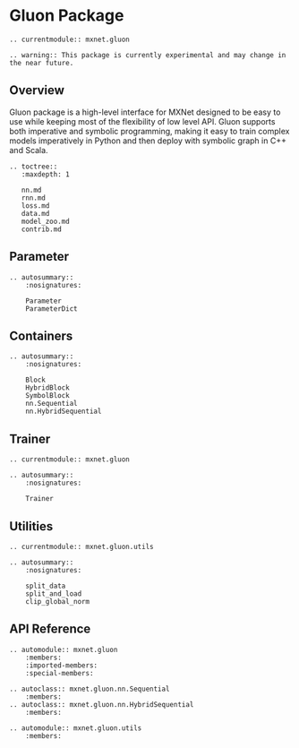 # Gluon Package


```eval_rst
.. currentmodule:: mxnet.gluon
```

```eval_rst
.. warning:: This package is currently experimental and may change in the near future.
```

<script type="text/javascript" src='../../_static/js/auto_module_index.js'></script>

## Overview

Gluon package is a high-level interface for MXNet designed to be easy to use while
keeping most of the flexibility of low level API. Gluon supports both imperative
and symbolic programming, making it easy to train complex models imperatively
in Python and then deploy with symbolic graph in C++ and Scala.

```eval_rst
.. toctree::
   :maxdepth: 1

   nn.md
   rnn.md
   loss.md
   data.md
   model_zoo.md
   contrib.md
```


## Parameter

```eval_rst
.. autosummary::
    :nosignatures:

    Parameter
    ParameterDict
```


## Containers

```eval_rst
.. autosummary::
    :nosignatures:

    Block
    HybridBlock
    SymbolBlock
    nn.Sequential
    nn.HybridSequential
```


## Trainer

```eval_rst
.. currentmodule:: mxnet.gluon

.. autosummary::
    :nosignatures:

    Trainer
```

## Utilities

```eval_rst
.. currentmodule:: mxnet.gluon.utils
```


```eval_rst
.. autosummary::
    :nosignatures:

    split_data
    split_and_load
    clip_global_norm
```


## API Reference

<script type="text/javascript" src='../../_static/js/auto_module_index.js'></script>

```eval_rst
.. automodule:: mxnet.gluon
    :members:
    :imported-members:
    :special-members:

.. autoclass:: mxnet.gluon.nn.Sequential
    :members:
.. autoclass:: mxnet.gluon.nn.HybridSequential
    :members:

.. automodule:: mxnet.gluon.utils
    :members:
```

<script>auto_index("api-reference");</script>
